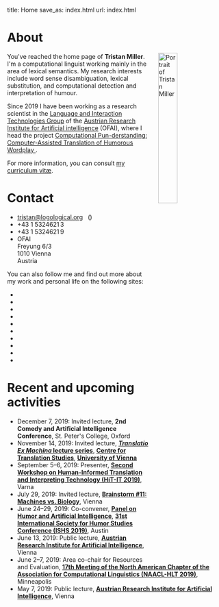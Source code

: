 title: Home
save_as: index.html
url: index.html

<div class="row">

<div class="col-md-6">

<h1>About</h1>

<img src="images/miller_20110420-square.jpg"
     class="img-circle"
     title="Portrait of Tristan Miller"
     style="width: 30%; margin-left: 20px; margin-top: 0px; margin-bottom: 5px; float: right;">

<p>
You've reached the home page of <strong>Tristan Miller</strong>.  I'm a computational linguist working mainly in the area of lexical semantics.
My research interests include word sense disambiguation, lexical substitution, and computational detection and interpretation of humour.</p>

<p>Since 2019 I have been working as a research scientist in the <a href="http://ofai.at/research/interact/index.html" title="Language and Interaction Technologies Group">Language and Interaction Technologies Group</a> of the <a href="http://ofai.at/" title="Austrian Research Institute for Artificial Intelligence">Austrian Research Institute for Artificial intelligence</a> (OFAI), where I head the project <a href="https://punderstanding.ofai.at/"> Computational Pun-derstanding: Computer-Assisted Translation of Humorous Wordplay </a>.
<!-- In the spirit of <a title="open science" href="https://en.wikipedia.org/wiki/Open_science">open science</a>, I share my research and teaching material (code, data, lecture notes, etc.) online under free licenses. --></p>

<p>For more information, you can consult <a title="curriculum vitæ for Tristan Miller" href="https://logological.org/miller_cv.pdf">my curriculum vitæ</a>.</p>

</div>

<div class="col-md-6">

<h1>Contact</h1>

<ul class="fa-ul">
<li><i class="fa-li fas fa-envelope"></i> <a title="Tristan Miller" href="mailto:tristan@logological.org">tristan@logological.org</a>&nbsp;<span style="margin-left: 1ex;">(<a href="/BF8A2EE4.txt"><i class="fas fa-lock" title="OpenPGP public key"></i></a>)</span></li>
<li><i class="fa-li fas fa-phone"></i> +43&nbsp;1&nbsp;5324621&thinsp;3</li>
<li><i class="fa-li fas fa-fax"></i> +43&nbsp;1&nbsp;5324621&thinsp;9</li>
<li><i class="fa-li fas fa-university"></i>
    OFAI<br>Freyung 6/3<br>1010 Vienna<br>Austria</li>
</ul>

<p>You can also follow me and find out more about my work and personal life on the following sites:</p>

<div class="row">
<div class="col-md-10" style="text-align: center;">

<ul class="social">

<li><a href="https://github.com/logological"><i class="fab fa-github-square fa-3x" title="GitHub"></i></a></li>

<li><a href="https://orcid.org/0000-0002-0749-1100"><i class="ai ai-orcid-square ai-3x" title="ORCID"></i></a></li>

<li><a href="https://scholar.google.co.uk/citations?user=XAfWDQUAAAAJ"><i class="ai ai-google-scholar-square ai-3x" title="Google Scholar"></i></a></li>

<li><a href="https://ofai.academia.edu/TristanMiller"><i class="ai ai-academia-square ai-3x" title="Academia.edu"></i></a></li>

<li><a href="https://impactstory.org/u/0000-0002-0749-1100"><i class="ai ai-impactstory-square ai-3x" title="ImpactStory"></i></a></li>

<li><a href="http://psych0naut.livejournal.com/"><i class="fas fa-pen-square fa-3x" title="LiveJournal"></i></a></li>

<li><a href="https://www.linkedin.com/in/tristan-miller-032b327"><i class="fab fa-linkedin fa-3x" title="LinkedIn"></i></a></li>

<li><a href="https://twitter.com/Logological"><i class="fab fa-twitter-square fa-3x" title="Twitter"></i></a></li>

<li><a href="https://dblp.uni-trier.de/pers/hd/m/Miller:Tristan"><i class="ai ai-dblp-square ai-3x" title="DBLP"></i></a></li>

<li><a href="https://www.semanticscholar.org/author/Tristan-Miller/1818919"><i class="ai ai-semantic-scholar-square ai-3x" title="Semantic Scholar"></i></a></li>


</ul>

</div>
<!--<div class="col-md-2"></div>-->
</div>

<!--
<p>
My <a href="http://orcid.org">ORCID</a> number is
<a href="http://orcid.org/0000-0002-0749-1100">0000-0002-0749-1100</a>.
</p>
-->

</div>
</div><!-- row -->

<div class="row">

<div class="col-md-12">

<h1>Recent and upcoming activities</h1>

<ul>
<li>December 7, 2019: Invited lecture, <strong>2nd Comedy and Artificial Intelligence Conference</strong>, St. Peter's College, Oxford</li>
<li>November 14, 2019: Invited lecture, <strong><a href="https://transvienna.univie.ac.at/news-events/einzelansicht-aktuell/news/vortragsreihe-translatio-ex-machina/"><em>Translatio Ex Machina</em> lecture series</a></strong>, <strong><a href="https://transvienna.univie.ac.at/en/">Centre for Translation Studies</a></strong>, <strong><a href="https://www.univie.ac.at/en/">University of Vienna</a></strong></li>
<li>September 5–6, 2019: Presenter, <strong><a href="http://rgcl.wlv.ac.uk/hit-it2019/">Second Workshop on Human-Informed Translation and Interpreting Technology (HiT-IT 2019)</a></strong>, Varna</li>
<li>July 29, 2019: Invited lecture, <strong><a href="https://www.eventbrite.com/e/brainstorms-11-language-machines-vs-biology-tickets-65262146838">Brainstorm #11: Machines vs. Biology</a></strong>, Vienna</li>
<li>June 24–29, 2019: Co-convener, <strong><a href="http://www.tamuc.edu/academics/colleges/humanitiesSocialSciencesArts/departments/literatureLanguages/newsandevents/2019-ISHS-Conference/HumorAI.aspx">Panel on Humor and Artificial Intelligence</a></strong>, <strong><a href="http://www.tamuc.edu/ishs2019">31st International Society for Humor Studies Conference (ISHS 2019)</a></strong>, Austin</li>
<li>June 13, 2019: Public lecture, <strong><a href="http://ofai.at/events.shtml">Austrian Research Institute for Artificial Intelligence</a></strong>, Vienna</li>
<li>June 2–7, 2019: Area co-chair for Resources and Evaluation, <strong><a href="http://naacl2019.org/">17th Meeting of the North American Chapter of the Association for Computational Linguistics (NAACL-HLT 2019)</a></strong>, Minneapolis</li>
<li>May 7, 2019: Public lecture, <strong><a href="http://ofai.at/events.shtml">Austrian Research Institute for Artificial Intelligence</a></strong>, Vienna</li>
<!--
<li>July 15–20, 2018: Area co-chair for Multilinguality, <strong><a href="http://acl2018.org/">56th Annual Meeting of the Association for Computational Linguistics (ACL 2018)</a></strong>, Melbourne</li>
<li>June 27, 2018: Co-convener and session chair, Panel on Humor and Artificial Intelligence, <strong><a href="https://www.folklore.ee/rl/fo/konve/ishs2018/">30th International Society for Humor Studies Conference (ISHS 2018)</a></strong>, Tallinn</li>
<li>May 7, 2018: Invited colloquium at the <strong><a href="https://www.uni-potsdam.de/ling/index.html">Linguistics Department, University of Potsdam</a></strong></li>
<li>April 13, 2018: Academic writing in English workshop, <strong><a href="https://www.informatik.tu-darmstadt.de/">Research Training Group GRK 1994: Adaptive Preparation of Information from Heterogeneous Sources (AIPHES)</a></strong>, Technische Universität Darmstadt</li>
<li>February 16, 2018: Invited talk, <strong><a href="https://easychair.org/cfp/ConTIn6">6th Conference on Text Interpretation (ConTIn-6)</a></strong>, Tyumen</li>
<li>October 17, 2017: Invited lecture at the <strong><a href="https://www.linguistics.rub.de/">Department of Linguistics, Ruhr-Universität Bochum</a></strong></li>
<li>September 27, 2017: Academic writing in English workshop, <strong><a href="https://www.tk.informatik.tu-darmstadt.de/de/telecooperation-group/">Telecooperation Group, Technische Universität Darmstadt</a></strong>, Ronneburg</li>
<li>August 3–4, 2017: Co-chair, <strong><a href="http://alt.qcri.org/semeval2017/task7/">Shared Task on Detection and Interpretation of English Puns</a></strong> at <strong><a href="http://alt.qcri.org/semeval2017/">SemEval-2017</a></strong>, Vancouver</li>
<li>May 22–26, 2017: Invited workshop/seminar series, <strong><a href="https://cs.hse.ru/en/ai/">School of Data Analysis and Artificial Intelligence, National Research University – Higher School of Economics</a></strong>, Moscow</li>
<li>September 8, 2016: <strong><a href="/keysigning">OpenPGP key-signing party</a></strong> at Technische Universität Darmstadt</li>
<li>July 7, 2016: Invited tutorial at the <strong><a href="http://humoursummerschool.org/16/">16th International Summer School and Symposium on Humour and Laughter</a></strong> in Brașov</li>
<li>May 25, 2016: Poster presentation at the <strong><a href="http://lrec2016.lrec-conf.org/">10th Language Resources and Evaluation Conference (LREC 2016)</a></strong> in Portorož</li>
<li>May 12, 2016: Invited research seminar at the <strong><a href="http://www.hud.ac.uk/research/researchcentres/src/">Stylistics Research Centre, University of Huddersfield</a></strong></li>
-->
</ul>

</div>
</div>
